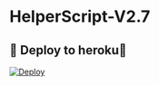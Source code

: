 # HelperScript-V2.7



## 🚀 Deploy to heroku🚀
[![Deploy](https://www.herokucdn.com/deploy/button.svg)](https://heroku.com/deploy?template=https://github.com/Zaen67/helperScript-V2)



